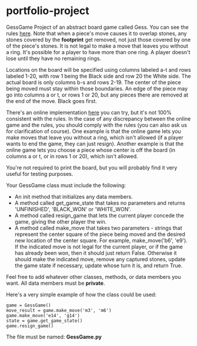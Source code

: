 # portfolio-project


GessGame Project of an abstract board game called Gess. You can see the rules [here](https://www.chessvariants.com/crossover.dir/gess.html).  Note that when a piece's move causes it to overlap stones, any stones covered by the **footprint** get removed, not just those covered by one of the piece's stones.  It is not legal to make a move that leaves you without a ring.  It's possible for a player to have more than one ring.  A player doesn't lose until they have no remaining rings.

Locations on the board will be specified using columns labeled a-t and rows labeled 1-20, with row 1 being the Black side and row 20 the White side.  The actual board is only columns b-s and rows 2-19.  The center of the piece being moved must stay within those boundaries.  An edge of the piece may go into columns a or t, or rows 1 or 20, but any pieces there are removed at the end of the move.  Black goes first.

There's an online implementation [here](https://gess.h3mm3.com/) you can try, but it's not 100% consistent with the rules. In the case of any discrepancy between the online game and the rules, you should comply with the rules (you can also ask us for clarification of course).  One example is that the online game lets you make moves that leave you without a ring, which isn't allowed (if a player wants to end the game, they can just resign).  Another example is that the online game lets you choose a piece whose center is off the board (in columns a or t, or in rows 1 or 20), which isn't allowed.

You're not required to print the board, but you will probably find it very useful for testing purposes.

Your GessGame class must include the following:
* An init method that initializes any data members.
* A method called get_game_state that takes no parameters and returns 'UNFINISHED', 'BLACK_WON' or 'WHITE_WON'.
* A method called resign_game that lets the current player concede the game, giving the other player the win.
* A method called make_move that takes two parameters - strings that represent the center square of the piece being moved and the desired new location of the center square.  For example, make_move('b6', 'e9').  If the indicated move is not legal for the current player, or if the game has already been won, then it should just return False.  Otherwise it should make the indicated move, remove any captured stones, update the game state if necessary, update whose turn it is, and return True.

Feel free to add whatever other classes, methods, or data members you want.  All data members must be **private**.

Here's a very simple example of how the class could be used:
```
game = GessGame()
move_result = game.make_move('m3', 'm6')
game.make_move('e14', 'g14')
state = game.get_game_state()
game.resign_game()
```
The file must be named: **GessGame.py**

